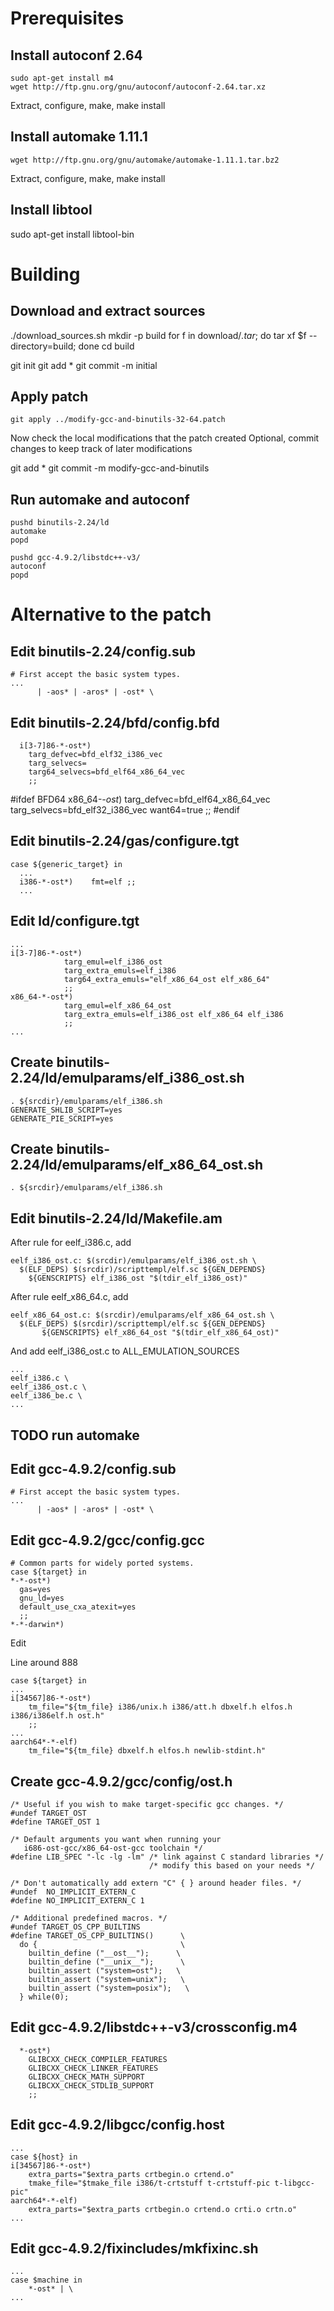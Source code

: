 # Prerequisites

## Install autoconf 2.64

	sudo apt-get install m4
	wget http://ftp.gnu.org/gnu/autoconf/autoconf-2.64.tar.xz

Extract, configure, make, make install

## Install automake 1.11.1

	wget http://ftp.gnu.org/gnu/automake/automake-1.11.1.tar.bz2

Extract, configure, make, make install

## Install libtool
sudo apt-get install libtool-bin



# Building

## Download and extract sources

./download_sources.sh
mkdir -p build
for f in download/*.tar*; do tar xf $f --directory=build; done
cd build

git init
git add *
git commit -m initial

## Apply patch

	git apply ../modify-gcc-and-binutils-32-64.patch

Now check the local modifications that the patch created
Optional, commit changes to keep track of later modifications

git add *
git commit -m modify-gcc-and-binutils

## Run automake and autoconf

	pushd binutils-2.24/ld
	automake
	popd

	pushd gcc-4.9.2/libstdc++-v3/
	autoconf
	popd


# Alternative to the patch

## Edit binutils-2.24/config.sub

	# First accept the basic system types.
	...
	      | -aos* | -aros* | -ost* \

## Edit binutils-2.24/bfd/config.bfd

	  i[3-7]86-*-ost*)
	    targ_defvec=bfd_elf32_i386_vec
	    targ_selvecs=
	    targ64_selvecs=bfd_elf64_x86_64_vec
	    ;;
#ifdef BFD64
  x86_64-*-ost*)
    targ_defvec=bfd_elf64_x86_64_vec
    targ_selvecs=bfd_elf32_i386_vec
    want64=true
    ;;
#endif

## Edit binutils-2.24/gas/configure.tgt

	case ${generic_target} in
	  ...
	  i386-*-ost*)    fmt=elf ;;
	  ...

## Edit ld/configure.tgt

	...
	i[3-7]86-*-ost*)
				targ_emul=elf_i386_ost
				targ_extra_emuls=elf_i386
				targ64_extra_emuls="elf_x86_64_ost elf_x86_64"
				;;
	x86_64-*-ost*)
				targ_emul=elf_x86_64_ost
				targ_extra_emuls=elf_i386_ost elf_x86_64 elf_i386
				;;
	...


## Create binutils-2.24/ld/emulparams/elf_i386_ost.sh

	. ${srcdir}/emulparams/elf_i386.sh
	GENERATE_SHLIB_SCRIPT=yes
	GENERATE_PIE_SCRIPT=yes


## Create binutils-2.24/ld/emulparams/elf_x86_64_ost.sh

	. ${srcdir}/emulparams/elf_i386.sh


## Edit binutils-2.24/ld/Makefile.am
After rule for eelf_i386.c, add

	eelf_i386_ost.c: $(srcdir)/emulparams/elf_i386_ost.sh \
	  $(ELF_DEPS) $(srcdir)/scripttempl/elf.sc ${GEN_DEPENDS}
		${GENSCRIPTS} elf_i386_ost "$(tdir_elf_i386_ost)"

After rule eelf_x86_64.c, add

	eelf_x86_64_ost.c: $(srcdir)/emulparams/elf_x86_64_ost.sh \
	  $(ELF_DEPS) $(srcdir)/scripttempl/elf.sc ${GEN_DEPENDS}
	       ${GENSCRIPTS} elf_x86_64_ost "$(tdir_elf_x86_64_ost)"

And add eelf_i386_ost.c to ALL_EMULATION_SOURCES

	...
	eelf_i386.c \
	eelf_i386_ost.c \
	eelf_i386_be.c \
	...


## TODO run automake


## Edit gcc-4.9.2/config.sub

	# First accept the basic system types.
	...
	      | -aos* | -aros* | -ost* \


## Edit gcc-4.9.2/gcc/config.gcc

	# Common parts for widely ported systems.
	case ${target} in
	*-*-ost*)
	  gas=yes
	  gnu_ld=yes
	  default_use_cxa_atexit=yes
	  ;;
	*-*-darwin*)

Edit

Line around 888

	case ${target} in
	...
	i[34567]86-*-ost*)
	    tm_file="${tm_file} i386/unix.h i386/att.h dbxelf.h elfos.h i386/i386elf.h ost.h"
	    ;;
	...
	aarch64*-*-elf)
		tm_file="${tm_file} dbxelf.h elfos.h newlib-stdint.h"


## Create gcc-4.9.2/gcc/config/ost.h

	/* Useful if you wish to make target-specific gcc changes. */
	#undef TARGET_OST
	#define TARGET_OST 1
	 
	/* Default arguments you want when running your
	   i686-ost-gcc/x86_64-ost-gcc toolchain */
	#define LIB_SPEC "-lc -lg -lm" /* link against C standard libraries */
	                               /* modify this based on your needs */
	 
	/* Don't automatically add extern "C" { } around header files. */
	#undef  NO_IMPLICIT_EXTERN_C
	#define NO_IMPLICIT_EXTERN_C 1
	 
	/* Additional predefined macros. */
	#undef TARGET_OS_CPP_BUILTINS
	#define TARGET_OS_CPP_BUILTINS()      \
	  do {                                \
	    builtin_define ("__ost__");      \
	    builtin_define ("__unix__");      \
	    builtin_assert ("system=ost");   \
	    builtin_assert ("system=unix");   \
	    builtin_assert ("system=posix");   \
	  } while(0);

## Edit gcc-4.9.2/libstdc++-v3/crossconfig.m4

	  *-ost*)
	    GLIBCXX_CHECK_COMPILER_FEATURES
	    GLIBCXX_CHECK_LINKER_FEATURES
	    GLIBCXX_CHECK_MATH_SUPPORT
	    GLIBCXX_CHECK_STDLIB_SUPPORT
	    ;;

## Edit gcc-4.9.2/libgcc/config.host

	...
	case ${host} in
	i[34567]86-*-ost*)
		extra_parts="$extra_parts crtbegin.o crtend.o"
		tmake_file="$tmake_file i386/t-crtstuff t-crtstuff-pic t-libgcc-pic"
	aarch64*-*-elf)
		extra_parts="$extra_parts crtbegin.o crtend.o crti.o crtn.o"
	...

## Edit gcc-4.9.2/fixincludes/mkfixinc.sh

	...
	case $machine in
	    *-ost* | \
	...

